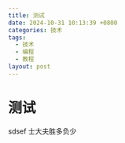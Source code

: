 ```yaml
---
title: 测试
date: 2024-10-31 10:13:39 +0800
categories: 技术
tags:
  - 技术
  - 编程
  - 教程
layout: post
---
```

# 测试
sdsef
士大夫胜多负少